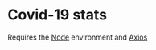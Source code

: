 # Covid-19 stats

Requires the [Node](https://nodejs.org/en/) environment and [Axios](https://github.com/axios/axios)
